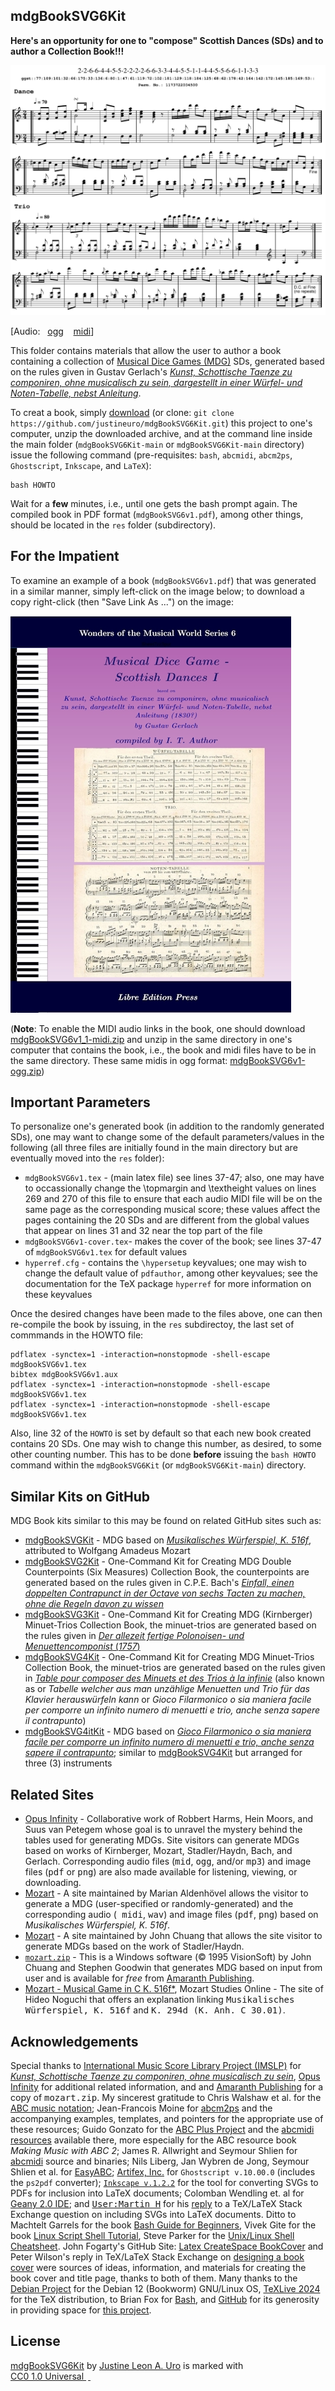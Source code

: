 ## mdgBookSVG6Kit

**Here's an opportunity for one to "compose" Scottish Dances (SDs) and to author a Collection Book!!!**  

![](./ggst-SD.svg)

[Audio: &nbsp; [ogg](https://justineuro.github.io/mdgBookSVG6Kit/audio-samples/ggst-2-2-6-6-4-4-5-5-2-2-2-2-6-6-3-3-4-4-5-5-1-1-4-4-5-5-6-6-1-1-3-3.ogg) &nbsp;&nbsp; [midi](./audio-samples/ggst-2-2-6-6-4-4-5-5-2-2-2-2-6-6-3-3-4-4-5-5-1-1-4-4-5-5-6-6-1-1-3-3.mid)]

This folder contains materials that allow the user to author a book containing a collection of [Musical Dice Games (MDG)](https://en.wikipedia.org/wiki/Musikalisches_W%C3%BCrfelspiel) SDs, generated based on the rules given in Gustav Gerlach's [*Kunst, Schottische Taenze zu componiren, ohne musicalisch zu sein, dargestellt in einer Würfel- und
Noten-Tabelle, nebst Anleitung*](https://imslp.org/wiki/Kunst%2C_Schottische_Taenze_zu_componiren%2C_ohne_musicalisch_zu_sein_(Gerlach%2C_Gustav)).

To creat a book, simply [download](https://github.com/justineuro/mdgBookSVG6Kit/archive/main.zip) (or clone: `git clone https://github.com/justineuro/mdgBookSVG6Kit.git`) this project to one's computer, unzip the downloaded archive, and at the command line inside the main folder (`mdgBookSVG6Kit-main` or `mdgBookSVG6Kit-main` directory) issue the following command (pre-requisites: `bash`, `abcmidi`, `abcm2ps`, `Ghostscript`, `Inkscape`, and `LaTeX`):

```shell
bash HOWTO
```

Wait for a **few** minutes, i.e., until one gets the bash prompt again.  The compiled book in PDF format (`mdgBookSVG6v1.pdf`), among other things, should be located in the `res` folder (subdirectory).  

## For the Impatient
To examine an example of a book (`mdgBookSVG6v1.pdf`) that was generated in a similar manner, simply left-click on the image below; to download a copy right-click (then "Save Link As ...") on the image:

[![Front Cover](./mdgBookSVG6v1-tit.jpg)](https://raw.githubusercontent.com/justineuro/mdgBookSVG6Kit/main/mdgBookSVG6v1.pdf)

(**Note**: To enable the MIDI audio links in the book, one should download [mdgBookSVG6v1_1-midi.zip](https://github.com/justineuro/mdgBookSVG6Kit/raw/main/mdgBookSVG6v1_1-midi.zip) and unzip in the same directory in one's computer that contains the book, i.e., the book and midi files have to be in the same directory.  These same midis in ogg format: [mdgBookSVG6v1-ogg.zip](https://github.com/justineuro/mdgBookSVG6Kit/raw/main/mdgBookSVG6v1-ogg.zip))

## Important Parameters
To personalize one's generated book (in addition to the randomly generated SDs), one may want to change some of the default parameters/values in the following (all three files are initially found in the main directory but are eventually moved into the `res` folder): 

- `mdgBookSVG6v1.tex` - (main latex file) see lines 37-47; also, one may have to occassionally change the \\topmargin and \\textheight values on lines 269 and 270 of this file to ensure that each audio MIDI file will be on the same page as the corresponding musical score; these values affect the pages containing the 20 SDs and are different from the global values that appear on lines 31 and 32 near the top part of the file
- `mdgBookSVG6v1-cover.tex`- makes the cover of the book; see lines 37-47 of `mdgBookSVG6v1.tex` for default values
- `hyperref.cfg` - contains the `\hypersetup` keyvalues; one may wish to change the default value of `pdfauthor`, among other keyvalues; see the documentation for the TeX package `hyperref` for more information on these keyvalues

Once the desired changes have been made to the files above, one can then re-compile the book by issuing, in the `res` subdirectoy, the last set of commmands in the HOWTO file:
```shell
pdflatex -synctex=1 -interaction=nonstopmode -shell-escape mdgBookSVG6v1.tex
bibtex mdgBookSVG6v1.aux
pdflatex -synctex=1 -interaction=nonstopmode -shell-escape mdgBookSVG6v1.tex
pdflatex -synctex=1 -interaction=nonstopmode -shell-escape mdgBookSVG6v1.tex
```

Also, line 32 of the `HOWTO` is set by default so that each new book created contains 20 SDs.  One may wish to change this number, as desired, to some other counting number.  This has to be done **before** issuing the `bash HOWTO` command within the `mdgBookSVG6Kit` (or `mdgBookSVG6Kit-main`) directory.

## Similar Kits on GitHub
MDG Book kits similar to this may be found on related GitHub sites such as:

- [mdgBookSVGKit](https://github.com/justineuro/mdgBookSVGKit) - MDG based on [*Musikalisches W&uuml;rferspiel, K. 516f*](http://imslp.org/wiki/Musikalisches_W%C3%BCrfelspiel,_K.516f_%28Mozart,_Wolfgang_Amadeus%29), attributed to Wolfgang Amadeus Mozart
- [mdgBookSVG2Kit](https://justineuro.github.io/mdgBookSVG2Kit) - One-Command Kit for Creating MDG Double Counterpoints (Six Measures) Collection Book, the counterpoints are generated based on the rules given in C.P.E. Bach's [*Einfall, einen doppelten Contrapunct in der Octave von sechs Tacten zu machen, ohne die Regeln davon zu wissen*](https://www.jstor.org/stable/843301)
- [mdgBookSVG3Kit](https://justineuro.github.io/mdgBookSVG3Kit) - One-Command Kit for Creating MDG (Kirnberger) Minuet-Trios Collection Book, the minuet-trios are generated based on the rules given in [*Der allezeit fertige Polonoisen- und Menuettencomponist* (*1757*)](https://imslp.org/wiki/Der_allezeit_fertige_Polonoisen-_und_Menuettencomponist_(Kirnberger%2C_Johann_Philipp)) 
- [mdgBookSVG4Kit](https://justineuro.github.io/mdgBookSVG4Kit) - One-Command Kit for Creating MDG Minuet-Trios Collection Book, the minuet-trios are generated based on the rules given in [*Table pour composer des Minuets et des Trios &agrave; la infinie*](http://imslp.org/wiki/Table_pour_composer_des_Minuets_et_des_Trios_%C3%A0_la_infinie_(Stadler,_Maximilian)) (also known as or *Tabelle welcher aus man unzählige Menuetten und Trio für das Klavier herauswürfeln kann* or *Gioco Filarmonico o sia maniera facile per comporre un infinito numero di menuetti e trio, anche senza sapere il contrapunto*) 
- [mdgBookSVG4itKit](https://github.com/justineuro/mdgBookSVG4itKit) - MDG based on [*Gioco Filarmonico o sia maniera facile per comporre un infinito numero di menuetti e trio, anche senza sapere il contrapunto*](http://imslp.org/wiki/Table_pour_composer_des_Minuets_et_des_Trios_%C3%A0_la_infinie_(Stadler,_Maximilian)); similar to  [mdgBookSVG4Kit](https://github.com/justineuro/mdgBookSVG4Kit) but arranged for three (3) instruments

## Related Sites
- [Opus Infinity](https://opus-infinity.org/) - Collaborative work of Robbert Harms, Hein Moors, and Suus van Petegem whose goal is to unravel the mystery behind the tables used for generating MDGs.  Site visitors can generate MDGs based on works of Kirnberger, Mozart, Stadler/Haydn, Bach, and Gerlach.  Corresponding audio files (<tt>mid</tt>, <tt>ogg</tt>, and/or <tt>mp3</tt>) and image files (<tt>pdf</tt> or <tt>png</tt>) are also made available for listening, viewing, or downloading.
- [Mozart](https://marian-aldenhoevel.de/mozart/) - A site maintained by Marian Aldenh&ouml;vel allows the visitor to generate a MDG (user-specified or randomly-generated) and the corresponding audio (<tt> midi</tt>, <tt>wav</tt>) and image files (<tt>pdf</tt>, <tt>png</tt>) based on *Musikalisches W&uuml;rferspiel, K. 516f*.
- [Mozart](http://sunsite.univie.ac.at/Mozart/dice/) - A site maintained by John Chuang that allows the site visitor to generate MDGs based on the work of Stadler/Haydn.
- [`mozart.zip`](https://www.amaranthpublishing.com/mozart.zip) -  This is a Windows software (&copy; 1995 VisionSoft) by John Chuang and Stephen Goodwin that generates MDG based on input from user and is available for <em> free</em> from  [Amaranth Publishing](http://www.amaranthpublishing.com/MozartDiceGame.htm). 
-  [Mozart - Musical Game in C K. 516f*](http://www.asahi-net.or.jp/~rb5h-ngc/e/k516f.htm), Mozart Studies Online - The site of Hideo Noguchi that offers an explanation linking <tt> Musikalisches W&uuml;rferspiel, K. 516f</tt> and <tt>K. 294d (K. Anh. C 30.01)</tt>.

## Acknowledgements
Special thanks to  [International Music Score Library Project (IMSLP)](http://imslp.org/) for [*Kunst, Schottische Taenze zu componiren, ohne musicalisch zu sein*](https://imslp.org/wiki/Kunst%2C_Schottische_Taenze_zu_componiren%2C_ohne_musicalisch_zu_sein_(Gerlach%2C_Gustav)), [Opus Infinity](https://opus-infinity.org) for additional related information, and  and [Amaranth Publishing](http://www.amaranthpublishing.com/MozartDiceGame.htm) for a copy of <tt>mozart.zip</tt>. My sincerest gratitude to  Chris Walshaw et al. for the [ABC music notation](http://www.abcnotation.com);  Jean-Francois Moine for [abcm2ps](http://moinejf.free.fr/) and the accompanying examples, templates, and pointers for the appropriate use of these resources;  Guido Gonzato for the [ABC Plus Project](http://abcplus.sourceforge.net/) and the [abcmidi resources](http://abcplus.sourceforge.net/#abcMIDI) available there, more especially for the ABC resource book *Making Music with ABC 2*; James R. Allwright and Seymour Shlien for [abcmidi](http://abc.sourceforge.net/abcMIDI) source and binaries; Nils Liberg, Jan Wybren de Jong, Seymour Shlien et al. for [EasyABC](https://easyabc.sourceforge.net); [Artifex, Inc.](https://artifex.com) for `Ghostscript v.10.00.0` (includes the `ps2pdf` converter); [`Inkscape v.1.2.2`](https://www.inkscape.org) for the tool for converting SVGs to PDFs for inclusion into LaTeX documents; Colomban Wendling et. al for [Geany 2.0 IDE](https://www.geany.org); and [<tt>User:Martin H</tt>](https://tex.stackexchange.com/users/632/martin-h) for his [reply](https://tex.stackexchange.com/questions/2099/how-to-include-svg-diagrams-in-latex) to a TeX/LaTeX Stack Exchange question on including SVGs into LaTeX documents.  Ditto to Machtelt Garrels for the book [Bash Guide for Beginners](http://tldp.org/LDP/Bash-Beginners-Guide/html/Bash-Beginners-Guide.html), Vivek Gite for the book [Linux Script Shell Tutorial](http://www.freeos.com/guides/lsst/), Steve Parker for the [Unix/Linux Shell Cheatsheet](http://steve-parker.org/sh/cheatsheet.pdf).  John Fogarty's GitHub Site: [Latex CreateSpace BookCover](https://github.com/jfogarty/latex-createspace-bookcover) and Peter Wilson's reply in TeX/LaTeX Stack Exchange on [designing a book cover](https://tex.stackexchange.com/questions/17579/how-can-i-design-a-book-cover) were sources of ideas, information, and materials for creating the book cover and title page, thanks to both of them. Many thanks to the [Debian Project](https://www.debian.org) for the Debian 12 (Bookworm) GNU/Linux OS, [TeXLive 2024](http://www.tug.org/texlive/) for the TeX distribution, to Brian Fox for [Bash](https://www.gnu.org/software/bash/), and [GitHub](https://github.com) for its generosity in providing space for [this project](https://github.com/justineuro/mdgBookSVG6Kit).

## License
<p xmlns:cc="http://creativecommons.org/ns#" xmlns:dct="http://purl.org/dc/terms/">
	<a property="dct:title" rel="cc:attributionURL" href="https://github.com/justineuro/mdgBookSVG6Kit">mdgBookSVG6Kit</a> by 
	<a rel="cc:attributionURL dct:creator" property="cc:attributionName" href="https://justineuro.github.io/">Justine Leon A. Uro</a> is marked with 
        	<a href="https://creativecommons.org/publicdomain/zero/1.0/?ref=chooser-v1" target="_blank" rel="license noopener noreferrer" style="display:inline-block;">CC0 1.0 Universal
        <img style="height:22px!important;margin-left:3px;vertical-align:text-bottom;" src="https://mirrors.creativecommons.org/presskit/icons/cc.svg?ref=chooser-v1" alt="">
    		<img style="height:22px!important;margin-left:3px;vertical-align:text-bottom;" src="https://mirrors.creativecommons.org/presskit/icons/zero.svg?ref=chooser-v1" alt="">
	</a>
</p>